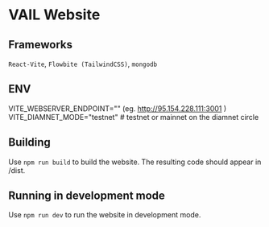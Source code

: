 # VAIL Website

## Frameworks
`React-Vite`, `Flowbite (TailwindCSS)`, `mongodb`

## ENV
VITE_WEBSERVER_ENDPOINT="<The webserver address>" (eg. http://95.154.228.111:3001 )
VITE_DIAMNET_MODE="testnet" # testnet or mainnet on the diamnet circle

## Building
Use `npm run build` to build the website. The resulting code should appear in /dist.

## Running in development mode
Use `npm run dev` to run the website in development mode.
